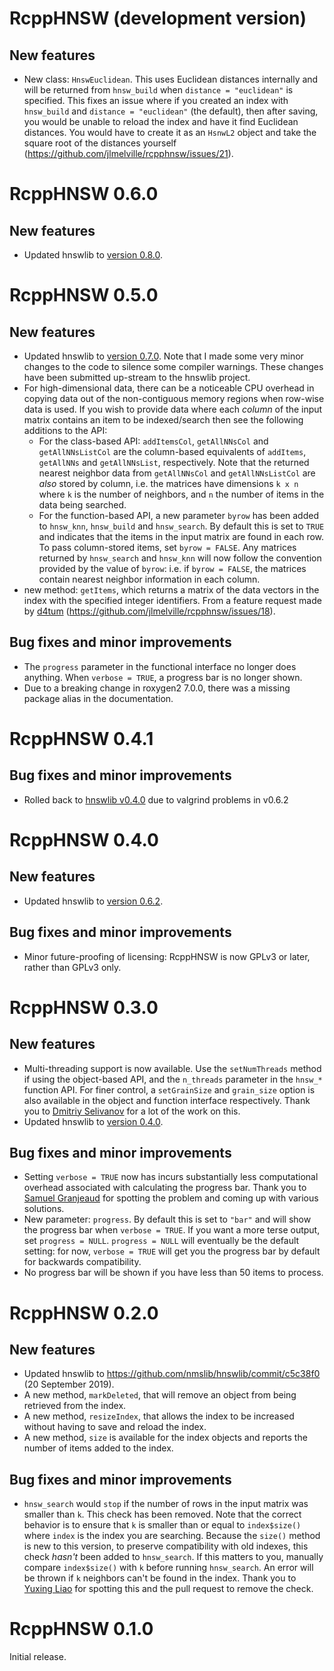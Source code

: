 # RcppHNSW (development version)

## New features

* New class: `HnswEuclidean`. This uses Euclidean distances internally and will
be returned from `hnsw_build` when `distance = "euclidean"` is specified. This
fixes an issue where if you created an index with `hnsw_build` and 
`distance = "euclidean"` (the default), then after saving, you would be unable
to reload the index and have it find Euclidean distances. You would have to
create it as an `HsnwL2` object and take the square root of the distances
yourself (<https://github.com/jlmelville/rcpphnsw/issues/21>).

# RcppHNSW 0.6.0

## New features

* Updated hnswlib to [version 0.8.0](https://github.com/nmslib/hnswlib/releases/tag/v0.8.0).

# RcppHNSW 0.5.0

## New features

* Updated hnswlib to [version 0.7.0](https://github.com/nmslib/hnswlib/releases/tag/v0.7.0).
Note that I made some very minor changes to the code to silence some compiler warnings. These
changes have been submitted up-stream to the hnswlib project.
* For high-dimensional data, there can be a noticeable CPU overhead in copying data out of the
non-contiguous memory regions when row-wise data is used. If you wish to provide data where each
*column* of the input matrix contains an item to be indexed/search then see the following additions
to the API:
  * For the class-based API: `addItemsCol`, `getAllNNsCol` and `getAllNNsListCol` are the
  column-based equivalents of `addItems`, `getAllNNs` and `getAllNNsList`, respectively. Note that
  the returned nearest neighbor data from `getAllNNsCol` and `getAllNNsListCol` are *also* stored
  by column, i.e. the matrices have dimensions `k x n` where `k` is the number of neighbors, and
  `n` the number of items in the data being searched.
  * For the function-based API, a new parameter `byrow` has been added to `hnsw_knn`, `hnsw_build`
  and `hnsw_search`. By default this is set to `TRUE` and indicates that the items in the input
  matrix are found in each row. To pass column-stored items, set `byrow = FALSE`. Any matrices
  returned by `hnsw_search` and `hnsw_knn` will now follow the convention provided by the value of
  `byrow`: i.e. if  `byrow = FALSE`, the matrices contain nearest neighbor information in each
  column.
* new method: `getItems`, which returns a matrix of the data vectors in the index with the
  specified integer identifiers. From a feature request made by [d4tum](https://github.com/d4tum)
  (<https://github.com/jlmelville/rcpphnsw/issues/18>).

## Bug fixes and minor improvements

* The `progress` parameter in the functional interface no longer does anything. When
`verbose = TRUE`, a progress bar is no longer shown.
* Due to a breaking change in roxygen2 7.0.0, there was a missing package alias in the
documentation.

# RcppHNSW 0.4.1

## Bug fixes and minor improvements

* Rolled back to
[hnswlib v0.4.0](https://github.com/nmslib/hnswlib/releases/tag/v0.4.0)
due to valgrind problems in v0.6.2

# RcppHNSW 0.4.0

## New features

* Updated hnswlib to 
[version 0.6.2](https://github.com/nmslib/hnswlib/releases/tag/v0.6.2).

## Bug fixes and minor improvements

* Minor future-proofing of licensing: RcppHNSW is now GPLv3 or later, rather
than GPLv3 only.

# RcppHNSW 0.3.0

## New features

* Multi-threading support is now available. Use the `setNumThreads` method if 
using the object-based API, and the `n_threads` parameter in the `hnsw_*` 
function API. For finer control, a `setGrainSize` and `grain_size` option is
also available in the object and function interface respectively. Thank you
to [Dmitriy Selivanov](https://github.com/dselivanov) for a lot of the work on
this.
* Updated hnswlib to 
[version 0.4.0](https://github.com/nmslib/hnswlib/releases/tag/v0.4.0).

## Bug fixes and minor improvements

* Setting `verbose = TRUE` now has incurs substantially less computational 
overhead associated with calculating the progress bar. Thank you to 
[Samuel Granjeaud](https://github.com/SamGG) for spotting the problem and coming
up with various solutions.
* New parameter: `progress`. By default this is set to `"bar"` and will show the
progress bar when `verbose = TRUE`. If you want a more terse output, set
`progress = NULL`. `progress = NULL` will eventually be the default setting:
for now, `verbose = TRUE` will get you the progress bar by default for backwards
compatibility.
* No progress bar will be shown if you have less than 50 items to process.

# RcppHNSW 0.2.0

## New features

* Updated hnswlib to <https://github.com/nmslib/hnswlib/commit/c5c38f0> 
(20 September 2019).
* A new method, `markDeleted`, that will remove an object from being retrieved
from the index.
* A new method, `resizeIndex`, that allows the index to be increased without 
having to save and reload the index.
* A new method, `size` is available for the index objects and reports the
number of items added to the index.


## Bug fixes and minor improvements

* `hnsw_search` would `stop` if the number of rows in the input matrix was 
smaller than `k`. This check has been removed. Note that the correct behavior is
to ensure that `k` is smaller than or equal to `index$size()` where `index` is
the index you are searching. Because the `size()` method is new to this version,
to preserve compatibility with old indexes, this check *hasn't* been added to
`hnsw_search`. If this matters to you, manually compare `index$size()` with `k`
before running `hnsw_search`. An error will be thrown if `k` neighbors can't be
found in the index. Thank you to [Yuxing Liao](https://github.com/yxngl) for 
spotting this and the pull request to remove the check.

# RcppHNSW 0.1.0

Initial release.
